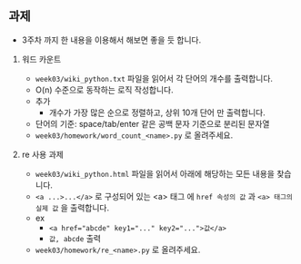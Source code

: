 
## 과제

- 3주차 까지 한 내용을 이용해서 해보면 좋을 듯 합니다.

1. 워드 카운트
    - `week03/wiki_python.txt` 파일을 읽어서 각 단어의 개수를 출력합니다.
    - O(n) 수준으로 동작하는 로직 작성합니다.
    - 추가
        - 개수가 가장 많은 순으로 정렬하고, 상위 10개 단어 만 출력합니다.
    - 단어의 기준: space/tab/enter 같은 공백 문자 기준으로 분리된 문자열
    - `week03/homework/word_count_<name>.py` 로 올려주세요.

2. re 사용 과제
    - `week03/wiki_python.html` 파일을 읽어서 아래에 해당하는 모든 내용을 찾습니다.
    - `<a ...>...</a>` 로 구성되어 있는 \<a> 태그 에 `href 속성의 값` 과 `<a> 태그의 실제 값` 을 출력합니다.
    - ex
        - `<a href="abcde" key1="..." key2="...">값</a>`
        - `값, abcde` 출력
    - `week03/homework/re_<name>.py` 로 올려주세요.
